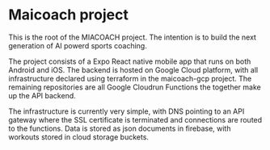 # Maicoach project

This is the root of the MIACOACH project. The intention is to build the next generation of AI powerd sports coaching. 

The project consists of a Expo React native mobile app that runs on both Android and iOS. The backend is hosted on Google Cloud platform, with all infrastructure declared using terraform in the maicoach-gcp project. 
The remaining repositories are all Google Cloudrun Functions the together make up the API backend. 

The infrastructure is currently very simple, with DNS pointing to an API gateway where the SSL certificate is terminated and connections are routed to the functions. 
Data is stored as json documents in firebase, with workouts stored in cloud storage buckets. 

